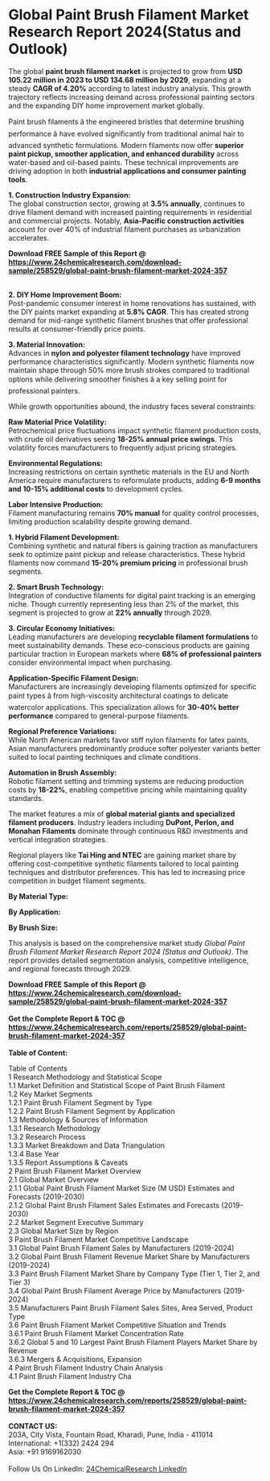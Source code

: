 <h1>Global Paint Brush Filament Market Research Report 2024(Status and Outlook)</h1><p>The global <strong>paint brush filament market</strong> is projected to grow from <strong>USD 105.22 million in 2023 to USD 134.68 million by 2029</strong>, expanding at a steady <strong>CAGR of 4.20%</strong> according to latest industry analysis. This growth trajectory reflects increasing demand across professional painting sectors and the expanding DIY home improvement market globally.</p><p>Paint brush filaments â the engineered bristles that determine brushing performance â have evolved significantly from traditional animal hair to advanced synthetic formulations. Modern filaments now offer <strong>superior paint pickup, smoother application, and enhanced durability</strong> across water-based and oil-based paints. These technical improvements are driving adoption in both <strong>industrial applications and consumer painting tools</strong>.</p><p><strong>1. Construction Industry Expansion:</strong><br>
The global construction sector, growing at <strong>3.5% annually</strong>, continues to drive filament demand with increased painting requirements in residential and commercial projects. Notably, <strong>Asia-Pacific construction activities</strong> account for over 40% of industrial filament purchases as urbanization accelerates.</p><div><b>Download FREE Sample of this Report @ 
            <a href="https://www.24chemicalresearch.com/download-sample/258529/global-paint-brush-filament-market-2024-357">
            https://www.24chemicalresearch.com/download-sample/258529/global-paint-brush-filament-market-2024-357</a></b></div><br><p><strong>2. DIY Home Improvement Boom:</strong><br>
Post-pandemic consumer interest in home renovations has sustained, with the DIY paints market expanding at <strong>5.8% CAGR</strong>. This has created strong demand for mid-range synthetic filament brushes that offer professional results at consumer-friendly price points.</p><p><strong>3. Material Innovation:</strong><br>
Advances in <strong>nylon and polyester filament technology</strong> have improved performance characteristics significantly. Modern synthetic filaments now maintain shape through 50% more brush strokes compared to traditional options while delivering smoother finishes â a key selling point for professional painters.</p><p>While growth opportunities abound, the industry faces several constraints:</p><p><strong>Raw Material Price Volatility:</strong><br>
	Petrochemical price fluctuations impact synthetic filament production costs, with crude oil derivatives seeing <strong>18-25% annual price swings</strong>. This volatility forces manufacturers to frequently adjust pricing strategies.</p><p><strong>Environmental Regulations:</strong><br>
	Increasing restrictions on certain synthetic materials in the EU and North America require manufacturers to reformulate products, adding <strong>6-9 months and 10-15% additional costs</strong> to development cycles.</p><p><strong>Labor Intensive Production:</strong><br>
	Filament manufacturing remains <strong>70% manual</strong> for quality control processes, limiting production scalability despite growing demand.</p><p><strong>1. Hybrid Filament Development:</strong><br>
Combining synthetic and natural fibers is gaining traction as manufacturers seek to optimize paint pickup and release characteristics. These hybrid filaments now command <strong>15-20% premium pricing</strong> in professional brush segments.</p><p><strong>2. Smart Brush Technology:</strong><br>
Integration of conductive filaments for digital paint tracking is an emerging niche. Though currently representing less than 2% of the market, this segment is projected to grow at <strong>22% annually</strong> through 2029.</p><p><strong>3. Circular Economy Initiatives:</strong><br>
Leading manufacturers are developing <strong>recyclable filament formulations</strong> to meet sustainability demands. These eco-conscious products are gaining particular traction in European markets where <strong>68% of professional painters</strong> consider environmental impact when purchasing.</p><p><strong>Application-Specific Filament Design:</strong><br>
	Manufacturers are increasingly developing filaments optimized for specific paint types â from high-viscosity architectural coatings to delicate watercolor applications. This specialization allows for <strong>30-40% better performance</strong> compared to general-purpose filaments.</p><p><strong>Regional Preference Variations:</strong><br>
	While North American markets favor stiff nylon filaments for latex paints, Asian manufacturers predominantly produce softer polyester variants better suited to local painting techniques and climate conditions.</p><p><strong>Automation in Brush Assembly:</strong><br>
	Robotic filament setting and trimming systems are reducing production costs by <strong>18-22%</strong>, enabling competitive pricing while maintaining quality standards.</p><p>The market features a mix of <strong>global material giants and specialized filament producers</strong>. Industry leaders including <strong>DuPont, Perlon, and Monahan Filaments</strong> dominate through continuous R&amp;D investments and vertical integration strategies.</p><p>Regional players like <strong>Tai Hing and NTEC</strong> are gaining market share by offering cost-competitive synthetic filaments tailored to local painting techniques and distributor preferences. This has led to increasing price competition in budget filament segments.</p><p><strong>By Material Type:</strong></p><p><strong>By Application:</strong></p><p><strong>By Brush Size:</strong></p><p>This analysis is based on the comprehensive market study <em>Global Paint Brush Filament Market Research Report 2024 (Status and Outlook)</em>. The report provides detailed segmentation analysis, competitive intelligence, and regional forecasts through 2029.</p><div><b>Download FREE Sample of this Report @ 
            <a href="https://www.24chemicalresearch.com/download-sample/258529/global-paint-brush-filament-market-2024-357">
            https://www.24chemicalresearch.com/download-sample/258529/global-paint-brush-filament-market-2024-357</a></b></div><br><div><b>Get the Complete Report & TOC @ 
            <a href="https://www.24chemicalresearch.com/reports/258529/global-paint-brush-filament-market-2024-357">
            https://www.24chemicalresearch.com/reports/258529/global-paint-brush-filament-market-2024-357</a></b></div><br>
            <b>Table of Content:</b><p>Table of Contents<br />
1 Research Methodology and Statistical Scope<br />
1.1 Market Definition and Statistical Scope of Paint Brush Filament<br />
1.2 Key Market Segments<br />
1.2.1 Paint Brush Filament Segment by Type<br />
1.2.2 Paint Brush Filament Segment by Application<br />
1.3 Methodology & Sources of Information<br />
1.3.1 Research Methodology<br />
1.3.2 Research Process<br />
1.3.3 Market Breakdown and Data Triangulation<br />
1.3.4 Base Year<br />
1.3.5 Report Assumptions & Caveats<br />
2 Paint Brush Filament Market Overview<br />
2.1 Global Market Overview<br />
2.1.1 Global Paint Brush Filament Market Size (M USD) Estimates and Forecasts (2019-2030)<br />
2.1.2 Global Paint Brush Filament Sales Estimates and Forecasts (2019-2030)<br />
2.2 Market Segment Executive Summary<br />
2.3 Global Market Size by Region<br />
3 Paint Brush Filament Market Competitive Landscape<br />
3.1 Global Paint Brush Filament Sales by Manufacturers (2019-2024)<br />
3.2 Global Paint Brush Filament Revenue Market Share by Manufacturers (2019-2024)<br />
3.3 Paint Brush Filament Market Share by Company Type (Tier 1, Tier 2, and Tier 3)<br />
3.4 Global Paint Brush Filament Average Price by Manufacturers (2019-2024)<br />
3.5 Manufacturers Paint Brush Filament Sales Sites, Area Served, Product Type<br />
3.6 Paint Brush Filament Market Competitive Situation and Trends<br />
3.6.1 Paint Brush Filament Market Concentration Rate<br />
3.6.2 Global 5 and 10 Largest Paint Brush Filament Players Market Share by Revenue<br />
3.6.3 Mergers & Acquisitions, Expansion<br />
4 Paint Brush Filament Industry Chain Analysis<br />
4.1 Paint Brush Filament Industry Cha</p><div><b>Get the Complete Report & TOC @ 
            <a href="https://www.24chemicalresearch.com/reports/258529/global-paint-brush-filament-market-2024-357">
            https://www.24chemicalresearch.com/reports/258529/global-paint-brush-filament-market-2024-357</a></b></div><br><b>CONTACT US:</b><br>
            203A, City Vista, Fountain Road, Kharadi, Pune, India - 411014<br>
            International: +1(332) 2424 294<br>
            Asia: +91 9169162030 <br><br>
            Follow Us On LinkedIn: <a href="https://www.linkedin.com/company/24chemicalresearch/">24ChemicalResearch LinkedIn</a>